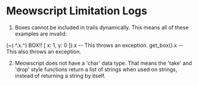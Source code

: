 # Meowscript Limitation Logs

1. Boxes cannot be included in trails dynamically. This means all of these examples are invalid:

(~( ^.x.^) BOX!! [ x: 1, y: 0 ]).x 	-- This throws an exception.
get_box().x  				-- This also throws an exception.

2. Meowscript does not have a 'char' data type. That means the 'take' and 'drop' style functions return a list of strings when used on strings, instead of returning a string by itself.


